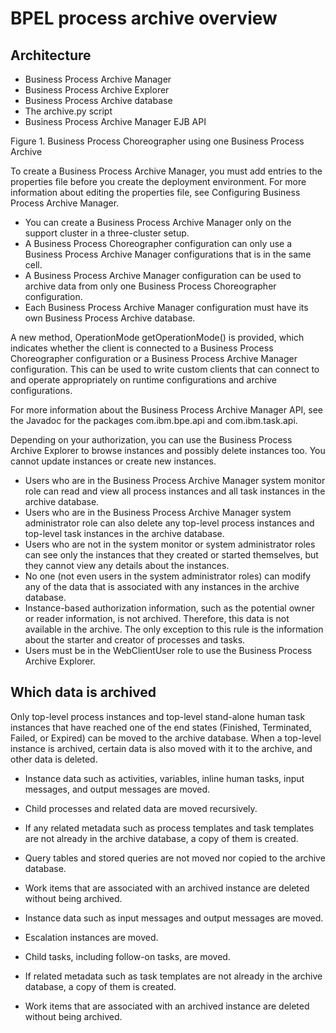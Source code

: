 <!-- image -->

# BPEL process archive overview

## Architecture

- Business Process Archive Manager
- Business Process Archive Explorer
- Business Process Archive database
- The archive.py script
- Business Process Archive Manager EJB API

Figure 1. Business Process Choreographer
using one Business Process Archive

<!-- image -->

To create a Business Process Archive Manager, you must add
entries to the properties file before you create the deployment environment.
For more information about editing the properties file, see Configuring Business Process Archive Manager.

- You can create a Business Process Archive Manager only on the
support cluster in a three-cluster setup.
- A Business Process Choreographer configuration can only use a
Business Process Archive Manager configurations that is in the same
cell.
- A Business Process Archive Manager configuration can be used to
archive data from only one Business Process Choreographer configuration.
- Each Business Process Archive Manager configuration must have
its own Business Process Archive database.

A new method, OperationMode
getOperationMode() is provided, which indicates whether the client is connected to a
Business Process Choreographer configuration or a Business Process Archive Manager configuration.
This can be used to write custom clients that can connect to and operate appropriately on runtime
configurations and archive configurations.

For more information about the Business Process
Archive Manager API, see the Javadoc for the packages com.ibm.bpe.api
and com.ibm.task.api.

Depending on your authorization,
you can use the Business Process Archive Explorer to browse instances
and possibly delete instances too. You cannot update instances or
create new instances.

- Users who are in the Business Process Archive Manager system monitor
role can read and view all process instances and all task instances
in the archive database.
- Users who are in the Business Process Archive Manager system administrator
role can also delete any top-level process instances and top-level
task instances in the archive database.
- Users who are not in the system monitor or system administrator
roles can see only the instances that they created or started themselves,
but they cannot view any details about the instances.
- No one (not even users in the system administrator roles) can
modify any of the data that is associated with any instances in the
archive database.
- Instance-based authorization information, such as the potential
owner or reader information, is not archived. Therefore, this data
is not available in the archive. The only exception to this rule is
the information about the starter and creator of processes and tasks.
- Users must be in the WebClientUser role to use
the Business Process Archive Explorer.

## Which data is archived

Only top-level process
instances and top-level stand-alone human task instances that have
reached one of the end states (Finished, Terminated, Failed,
or Expired) can be moved to the archive database.
When a top-level instance is archived, certain data is also moved
with it to the archive, and other data is deleted.

- Instance data such as activities, variables, inline human tasks,
input messages, and output messages are moved.
- Child processes and related data are moved recursively.
- If any related metadata such as process templates and task templates
are not already in the archive database, a copy of them is created.
- Query tables and stored queries are not moved nor copied to the
archive database.
- Work items that are associated with an archived instance are deleted
without being archived.

- Instance data such as input messages and output messages are moved.
- Escalation instances are moved.
- Child tasks, including follow-on tasks, are moved.
- If related metadata such as task templates are not already in
the archive database, a copy of them is created.
- Work items that are associated with an archived instance are deleted
without being archived.